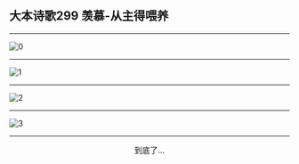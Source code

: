 
## 大本诗歌299 羡慕-从主得喂养
        
<div id="aplayer0"></div>

---

<img alt="0" data-original="/data/d0298/0.png">

---

<img alt="1" data-original="/data/d0298/1.png">

---

<img alt="2" data-original="/data/d0298/2.png">

---

<img alt="3" data-original="/data/d0298/3.png">

---

<p style="text-align: center">到底了...</p>

<script src="/js/dist-view.js"></script>

<script>
MAIN.id = 'd0298';
        
const ap0 = new APlayer({
    container: document.getElementById('aplayer0'),
    volume: 1,
    loop: 'none',
    preload: 'none',
    audio: [{
        name: '大本诗歌299.mp3',
        artist: '大本诗歌',
        url: 'https://res.wx.qq.com/voice/getvoice?mediaid=MzI0NTk3MDM5M18yMjQ3NDkxMjE3',
        cover: '/favicon'
    }]
});
</script>
